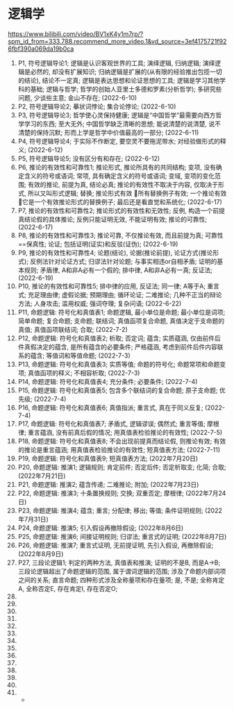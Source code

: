 # 逻辑学
https://www.bilibili.com/video/BV1xK4y1m7rp/?spm_id_from=333.788.recommend_more_video.1&vd_source=3ef4175721f926fbf390a069da19b0ca 
1.	P1, 符号逻辑导论1; 逻辑是认识客观世界的工具; 演绎逻辑, 归纳逻辑; 演绎逻辑是必然的, 却没有扩展知识; 归纳逻辑是扩展的(从有限的经验推出包揽一切的结论), 结论不一定真; 逻辑是表达思想和论证思想的工具; 逻辑是学习其他学科的基础; 逻辑与哲学; 哲学的创始人亚里士多德和罗素(分析哲学); 多研究些问题, 少谈些主意; 金山不存在; (2022-6-10)
2.	P2, 符号逻辑导论2; 摹状词悖论; 集合论悖论; (2022-6-10)
3.	P3, 符号逻辑导论3; 哲学使心灵保持健康; 逻辑是“中国哲学”最需要向西方哲学学习的东西; 至大无外; 中国哲学缺乏清晰的思想; 能说清楚的说清楚, 说不清楚的保持沉默; 形而上学是哲学中价值最高的一部分; (2022-6-11)
4.	P4, 符号逻辑导论4; 于实际不作断定, 要空灵不要拖泥带水; 对经验做形式的释义; (2022-6-12)
5.	P5, 符号逻辑导论5; 没有区分有和存在; (2022-6-12)
6.	P6, 推论的有效性和可靠性1; 推论形式, 推论所具有的共同结构; 变项, 没有确定含义的符号或语词; 常项, 具有确定含义的符号或语词; 变域, 变项的变化范围; 有效的推论, 前提为真, 结论必真; 推论的有效性不取决于内容, 仅取决于形式, 所以又叫形式逻辑; 替换; 推论形式有效 所有替换例子有效; 一个推论有效它是一个有效推论形式的替换例子; 最后还是看直觉和系统化; (2022-6-17)
7.	P7, 推论的有效性和可靠性2; 推论形式的有效性和无效性; 反例, 构造一个前提真结论假的具体推论; 反例只能证明无效, 不能证明有效; 推论的可靠性; (2022-6-17)
8.	P8, 推论的有效性和可靠性3; 推论可靠, 不仅推论有效, 而且前提为真; 可靠性==保真性; 论证; 包括证明(证实)和反驳(证伪); (2022-6-19)
9.	P9, 推论的有效性和可靠性4; 论题(结论), 论据(推论前提), 论证方式(推论形式); 反例法针对论证方式; 归谬法针对论题; 与事实相违or自相矛盾; 证明的基本规则; 矛盾律, A和非A必有一个假的; 排中律, A和非A必有一真; 反证法; (2022-6-19)
10.	P10, 推论的有效性和可靠性5; 排中律的应用, 反证法; 同一律; A等于A; 重言式; 充足理由律; 虚假论据; 预期理由; 循环论证; 二难推论; 几种不正当的辩论方法; 人身攻击; 滥用权威; 强词夺理; 复杂问语; (2022-6-22)
11.	P11, 命题逻辑: 符号化和真值表1; 命题逻辑, 最小单位是命题; 最小单位是词项; 简单命题; 复合命题; 支命题; 联结词; 真值函项复合命题, 真值决定于支命题的真值; 真值函项联结词; 合取; (2022-7-2)
12.	P12, 命题逻辑: 符号化和真值表2; 析取; 否定词; 蕴含; 实质蕴涵, 仅由前件后件真假决定的蕴含, 是所有蕴含的必要条件; 严格蕴涵, 考虑到前件后件内容联系的蕴含; 等值词和等值命题; (2022-7-3)
13.	P13, 命题逻辑: 符号化和真值表3; 实质等值; 命题的符号化; 命题常项和命题变项; 真值函项的释义; 不相容析取; (2022-7-3)
14.	P14, 命题逻辑: 符号化和真值表4; 充分条件; 必要条件; (2022-7-4)
15.	P15, 命题逻辑: 符号化和真值表5; 包含多个联结词的复合命题; 原子支命题; 优先级; (2022-7-4)
16.	P16, 命题逻辑: 符号化和真值表6; 真值指派; 重言式, 真在于同义反复; (2022-7-4)
17.	P17, 命题逻辑: 符号化和真值表7; 矛盾式, 逻辑谬误; 偶然式; 重言等值; 摩根律; 重言蕴涵, 没有前真后假的情况; 用真值表检验推论的有效性; (2022-7-5)
18.	P18, 命题逻辑: 符号化和真值表8; 不会出现前提真而结论假, 则推论有效; 有效的推论是重言蕴涵; 用真值表检验推论的有效性; 短真值表方法; (2022-7-11)
19.	P19, 命题逻辑: 符号化和真值表9; 短真值表方法; (2022年7月20日)
20.	P20, 命题逻辑: 推演1; 逻辑规则; 肯定前件; 否定后件; 否定析取支; 化简; 合取; (2022年7月21日)
21.	P21, 命题逻辑: 推演2; 蕴含传递; 二难推论; 附加; (2022年7月23日)
22.	P22, 命题逻辑: 推演3; 十条置换规则; 交换; 双重否定; 摩根律; (2022年7月24日)
23.	P23, 命题逻辑: 推演4; 蕴含; 重言; 分配律; 移出; 等值; 条件证明规则; (2022年7月31日)
24.	P24, 命题逻辑: 推演5; 引入假设再撤除假设; (2022年8月6日)
25.	P25, 命题逻辑: 推演6; 间接证明规则; 归谬法; 重言式的证明; (2022年8月7日)
26.	P26, 命题逻辑: 推演7; 重言式证明, 无前提证明, 先引入假设, 再撤除假设; (2022年8月9日)
27.	P27, 三段论逻辑1; 判定的两种方法, 真值表和推演; 证明的不是B, 而是A->B; 三段论逻辑超出了命题逻辑的范围, 属于谓词逻辑的范围; 涉及了命题内部词项之间的关系; 直言命题; 四种形式涉及全称量项和存在量项; 是, 不是; 全称肯定A, 全称否定E, 存在肯定I, 存在否定O; 
28.	
29.	
30.	
31.	
32.	
33.	
34.	
35.	
36.	
37.	
38.	
39.	
40.	
41.	-
